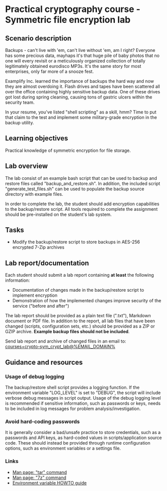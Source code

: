 <!--
SPDX-FileCopyrightText: © 2023 Menacit AB <foss@menacit.se>
SPDX-License-Identifier: CC-BY-SA-4.0
X-Context: Practical cryptography course - Symmetric file encryption lab
-->

# Practical cryptography course - Symmetric file encryption lab

## Scenario description
Backups - can't live with 'em, can't live without 'em, am I right? Everyone has some precious data,
mayhaps it's that huge pile of baby photos that no one will every revisit or a meticulously
organized collection of totally legitimately obtained eurodisco MP3s. It's the same story for most
enterprises, only far more of a snooze fest.  
  
Examplify Inc. learned the importance of backups the hard way and now they are almost overdoing it.
Flash drives and tapes have been scattered all over the office containing highly sensitive backup
data. One of these drives got lost during spring cleaning, causing tons of gastric ulcers within
the security team.  
  
In your resume, you've listed "shell scripting" as a skill, hmm? Time to put that claim to the test
and implement some military-grade encryption in the backup utility.


## Learning objectives
Practical knowledge of symmetric encryption for file storage.


## Lab overview
The lab consist of an example bash script that can be used to backup and restore files called
"backup\_and\_restore.sh". In addition, the included script "generate\_test\_files.sh" can be used
to populate the backup source directory with example files.  
  
In order to complete the lab, the student should add encryption capabilities to the backup/restore
script. All tools required to complete the assignment should be pre-installed on the student's lab
system.


## Tasks
- Modify the backup/restore script to store backups in AES-256 encrypted 7-Zip archives


## Lab report/documentation
Each student should submit a lab report containing **at least** the following information:
- Documentation of changes made in the backup/restore script to implement encryption
- Demonstration of how the implemented changes improve security of the service ("before and after")
  
The lab report should be provided as a plain text file (".txt"), Markdown document or PDF file.
In addition to the report, all lab files that have been changed (scripts, configuration sets, etc.)
should be provided as a ZIP or GZIP archive. **Example backup files should not be included**.
  
Send lab report and archive of changed files in an email to:  
[courses+crypto-sym\_crypt\_lab@%EMAIL_DOMAIN%](mailto:courses+crypto-sym_crypt_lab@%EMAIL_DOMAIN%)


## Guidance and resources

### Usage of debug logging
The backup/restore shell script provides a logging function. If the environment variable
"LOG\_LEVEL" is set to "DEBUG", the script will include verbose debug messages in script output.
Usage of the debug logging level is recommended if sensitive information, such as passwords or
keys, needs to be included in log messages for problem analysis/investigation.


### Avoid hard-coding passwords
It is generally consider a bad/unsafe practice to store credentials, such as a passwords and API
keys, as hard-coded values in scripts/application source code. These should instead be provided
through runtime configuration options, such as environment variables or a settings file.


### Links
- [Man page: "tar" command](https://linux.die.net/man/1/tar)
- [Man page: "7z" command](https://linux.die.net/man/1/7z)
- [Environment variable HOWTO guide](https://www.cyberciti.biz/faq/set-environment-variable-linux/)
